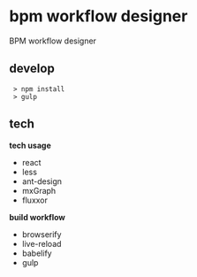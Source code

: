  
bpm workflow designer
=========

BPM workflow designer 

## develop 

```shell
 > npm install
 > gulp 
```


## tech 

**tech usage**
- react
- less
- ant-design
- mxGraph
- fluxxor

**build workflow**
- browserify
- live-reload
- babelify
- gulp















